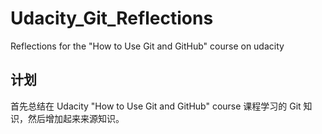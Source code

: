 # Udacity_Git_Reflections
Reflections for the "How to Use Git and GitHub" course on udacity

## 计划
首先总结在 Udacity "How to Use Git and GitHub" course 课程学习的 Git 知识，然后增加起来来源知识。
